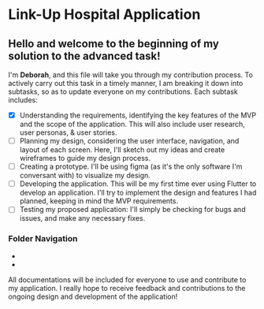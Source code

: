 # Link-Up Hospital Application

## Hello and welcome to the beginning of my solution to the advanced task!

I'm **Deborah**, and this file will take you through my contribution process.
To actively carry out this task in a timely manner, I am breaking it down into subtasks, so as to update everyone on my contributions. Each subtask includes:

- [x] Understanding the requirements, identifying the key features of the MVP and the scope of the application. This will also include user research, user personas, & user stories.
- [ ] Planning my design, considering the user interface, navigation, and layout of each screen. Here, I'll sketch out my ideas and create wireframes to guide my design process.
- [ ] Creating a prototype. I'll be using figma (as it's the only software I'm conversant with) to visualize my design.
- [ ] Developing the application. This will be my first time ever using Flutter to develop an application. I'll try to implement the design and features I had planned, keeping in mind the MVP requirements.
- [ ] Testing my proposed application: I'll simply be checking for bugs and issues, and make any necessary fixes.

### Folder Navigation
* 
* 

All documentations will be included for everyone to use and contribute to my application.
I really hope to receive feedback and contributions to the ongoing design and development of the application!
